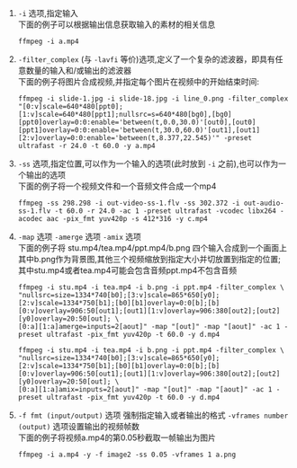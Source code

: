 1. `-i` 选项,指定输入  
   下面的例子可以根据输出信息获取输入的素材的相关信息
   ```shell
   ffmpeg -i a.mp4
   ```
2. `-filter_complex` (与 `-lavfi` 等价)选项,定义了一个复杂的滤波器，即具有任意数量的输入和/或输出的滤波器  
   下面的例子将图片合成视频,并指定每个图片在视频中的开始结束时间:
   ```shell
   ffmpeg -i slide-1.jpg -i slide-18.jpg -i line_0.png -filter_complex "[0:v]scale=640*480[ppt0];[1:v]scale=640*480[ppt1];nullsrc=s=640*480[bg0],[bg0][ppt0]overlay=0:0:enable='between(t,0.0,30.0)'[out0],[out0][ppt1]overlay=0:0:enable='between(t,30.0,60.0)'[out1],[out1][2:v]overlay=0:0:enable='between(t,8.377,22.545)'" -preset ultrafast -r 24.0 -t 60.0 -y a.mp4
   ```
3. `-ss` 选项,指定位置,可以作为一个输入的选项(此时放到 `-i` 之前),也可以作为一个输出的选项  
   下面的例子将一个视频文件和一个音频文件合成一个mp4
   ```shell
   ffmpeg -ss 298.298 -i out-video-ss-1.flv -ss 302.372 -i out-audio-ss-1.flv -t 60.0 -r 24.0 -ac 1 -preset ultrafast -vcodec libx264 -acodec aac -pix_fmt yuv420p -s 412*316 -y c.mp4
   ```
4. `-map` 选项 `-amerge` 选项 `-amix` 选项  
   下面的例子将 stu.mp4/tea.mp4/ppt.mp4/b.png 四个输入合成到一个画面上其中b.png作为背景图,其他三个视频缩放到指定大小并切放置到指定的位置;其中stu.mp4或者tea.mp4可能会包含音频ppt.mp4不包含音频  
   ```shell
   ffmpeg -i stu.mp4 -i tea.mp4 -i b.png -i ppt.mp4 -filter_complex \
   "nullsrc=size=1334*740[b0];[3:v]scale=865*650[y0];[2:v]scale=1334*750[b1];[b0][b1]overlay=0:0[b];[b][0:v]overlay=906:50[out1];[out1][1:v]overlay=906:380[out2];[out2][y0]overlay=20:50[out]; \
   [0:a][1:a]amerge=inputs=2[aout]" -map "[out]" -map "[aout]" -ac 1 -preset ultrafast -pix_fmt yuv420p -t 60.0 -y d.mp4
   ```
   ```shell
   ffmpeg -i stu.mp4 -i tea.mp4 -i b.png -i ppt.mp4 -filter_complex \
   "nullsrc=size=1334*740[b0];[3:v]scale=865*650[y0];[2:v]scale=1334*750[b1];[b0][b1]overlay=0:0[b];[b][0:v]overlay=906:50[out1];[out1][1:v]overlay=906:380[out2];[out2][y0]overlay=20:50[out]; \
   [0:a][1:a]amix=inputs=2[aout]" -map "[out]" -map "[aout]" -ac 1 -preset ultrafast -pix_fmt yuv420p -t 60.0 -y d.mp4
   ```
5. `-f fmt (input/output)` 选项 强制指定输入或者输出的格式 `-vframes number (output)` 选项设置输出的视频帧数  
   下面的例子将视频a.mp4的第0.05秒截取一帧输出为图片  
   ```shell
   ffmpeg -i a.mp4 -y -f image2 -ss 0.05 -vframes 1 a.png
   ```